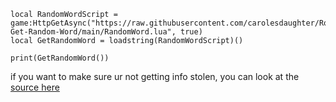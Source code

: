 ```
local RandomWordScript = game:HttpGetAsync("https://raw.githubusercontent.com/carolesdaughter/Roblox-Get-Random-Word/main/RandomWord.lua", true)
local GetRandomWord = loadstring(RandomWordScript)()

print(GetRandomWord())
```

if you want to make sure ur not getting info stolen, you can look at the [source here](https://raw.githubusercontent.com/carolesdaughter/Roblox-Get-Random-Word/main/RandomWord.lua)
